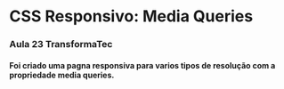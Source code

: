 # CSS Responsivo: Media Queries

### Aula 23 TransformaTec

#### Foi criado uma pagna responsiva para varios tipos de resolução com a propriedade media queries.